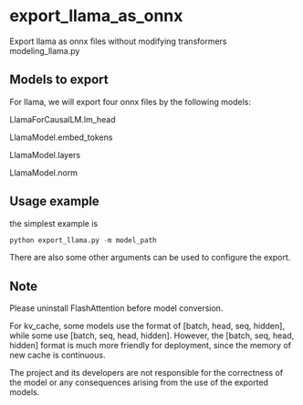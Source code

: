 # export_llama_as_onnx
Export llama as onnx files without modifying transformers modeling_llama.py

## Models to export

For llama, we will export four onnx files by the following models:

LlamaForCausalLM.lm_head

LlamaModel.embed_tokens

LlamaModel.layers

LlamaModel.norm



## Usage example

the simplest example is

```python
python export_llama.py -m model_path
```

There are also some other arguments can be used to configure the export.



## Note

Please uninstall FlashAttention before model conversion.

For kv_cache, some models use the format of [batch, head, seq, hidden], while some use [batch, seq, head, hidden]. However, the [batch, seq, head, hidden] format is much more friendly for deployment, since the memory of new cache is continuous.

The project and its developers are not responsible for the correctness of the model or any consequences arising from the use of the exported models.

